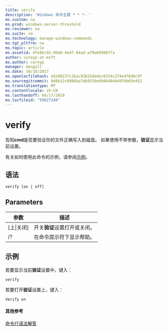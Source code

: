 ```yaml
---
title: verify
description: 'Windows 命令主题 * * *- '
ms.custom: na
ms.prod: windows-server-threshold
ms.reviewer: na
ms.suite: na
ms.technology: manage-windows-commands
ms.tgt_pltfrm: na
ms.topic: article
ms.assetid: dfe8bc91-d948-4e47-84ad-a79a60506ffa
author: coreyp-at-msft
ms.author: coreyp
manager: dongill
ms.date: 10/16/2017
ms.openlocfilehash: e5e99237c2bac93625dedec0254c274e4f8dbc9f
ms.sourcegitcommit: 0d0b32c8986ba7db9536e0b8648d4ddf9b03e452
ms.translationtype: MT
ms.contentlocale: zh-CN
ms.lasthandoff: 04/17/2019
ms.locfileid: "59827248"
---
```

# <a name="verify"></a>verify



告知**cmd**是否要验证你的文件正确写入到磁盘。 如果使用不带参数，**验证**显示当前设置。

有关如何使用此命令的示例，请参阅[示例](#BKMK_examples)。

## <a name="syntax"></a>语法

```
verify [on | off]
```

## <a name="parameters"></a>Parameters

|参数|描述|
|---------|-----------|
|[上\|关闭]|开关**验证**设置打开或关闭。|
|/?|在命令提示符下显示帮助。|

## <a name="BKMK_examples"></a>示例

若要显示当前**验证**设置中，键入：
```
verify
```
若要打开**验证**设置上，键入：
```
Verify on
```

#### <a name="additional-references"></a>其他参考

[命令行语法解答](command-line-syntax-key.md)